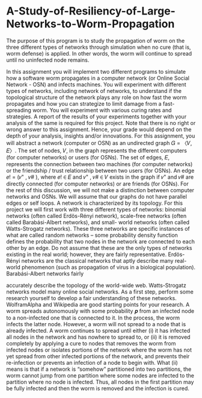 # A-Study-of-Resiliency-of-Large-Networks-to-Worm-Propagation
The purpose of this program is to study the propagation of worm on the three different types of networks through simulation when no cure (that is, worm defense) is applied. In other words, the worm will continue to spread until no uninfected node remains.

In this assignment you will implement two different programs to simulate how a software worm propagates in a computer network (or Online Social Network - OSN) and infects machines. You will experiment with different types of networks, including network of networks, to understand if the topological structure of the network plays any role on how fast the worm propagates and how you can strategize to limit damage from a fast-spreading worm. You will experiment with various curing rates and strategies. A report of the results of your experiments together with your analysis of the same is required for this project. Note that there is no right or wrong answer to this assignment. Hence, your grade would depend on the depth of your analysis, insights and/or innovations.
For this assignment, you will abstract a network (computer or OSN) as an undirected graph 𝐺 = 〈𝑉, 𝐸〉. The set of nodes, 𝑉, in the graph represents the different computers (for computer networks) or users (for OSNs). The set of edges, 𝐸, represents the connection between two machines (for computer networks) or the friendship / trust relationship between two users (for OSNs). An edge 𝑒! = (𝑣" , 𝑣# ), where 𝑒! ∈ 𝐸 and 𝑣" , 𝑣# ∈ 𝑉 exists in the graph if 𝑣" and 𝑣# are directly connected (for computer networks) or are friends (for OSNs). For the rest of this discussion, we will not make a distinction between computer networks and OSNs. We will assume that our graphs do not have parallel edges or self loops.
A network is characterized by its topology. For this project we will first work with three different types of networks: binomial networks (often called Erdös-Rényi network), scale-free networks (often called Barabási-Albert networks), and small- world networks (often called Watts-Strogatz networks). These three networks are specific instances of what are called random networks – some probability density function defines the probability that two nodes in the network are connected to each other by an edge. Do not assume that these are the only types of networks existing in the real world; however, they are fairly representative. Erdös-Rényi networks are the classical networks that aptly describe many real-world phenomenon (such as propagation of virus in a biological population). Barabási-Albert networks fairly
  
accurately describe the topology of the world-wide web. Watts-Strogatz networks model many online social networks. As a first step, perform some research yourself to develop a fair understanding of these networks. WolframAlpha and Wikipedia are good starting points for your research.
A worm spreads autonomously with some probability 𝒑 from an infected node to a non-infected one that is connected to it. In the process, the worm infects the latter node. However, a worm will not spread to a node that is already infected. A worm continues to spread until either (i) it has infected all nodes in the network and has nowhere to spread to, or (ii) it is removed completely by applying a cure to nodes that removes the worm from infected nodes or isolates portions of the network where the worm has not yet spread from other infected portions of the network, and prevents their re-infection or prevents an infection of a node to begin with. What (ii) means is that if a network is “somehow” partitioned into two partitions, the worm cannot jump from one partition where some nodes are infected to the partition where no node is infected. Thus, all nodes in the first partition may be fully infected and then the worm is removed and the infection is cured.
